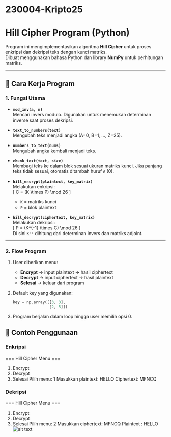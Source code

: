 # 230004-Kripto25
# Hill Cipher Program (Python)

Program ini mengimplementasikan algoritma **Hill Cipher** untuk proses enkripsi dan dekripsi teks dengan kunci matriks.  
Dibuat menggunakan bahasa Python dan library **NumPy** untuk perhitungan matriks.

---

## 📌 Cara Kerja Program

### 1. Fungsi Utama
- **`mod_inv(a, m)`**  
  Mencari invers modulo. Digunakan untuk menemukan determinan inverse saat proses dekripsi.
  
- **`text_to_numbers(text)`**  
  Mengubah teks menjadi angka (A=0, B=1, …, Z=25).

- **`numbers_to_text(nums)`**  
  Mengubah angka kembali menjadi teks.

- **`chunk_text(text, size)`**  
  Membagi teks ke dalam blok sesuai ukuran matriks kunci. Jika panjang teks tidak sesuai, otomatis ditambah huruf `A` (0).

- **`hill_encrypt(plaintext, key_matrix)`**  
  Melakukan enkripsi:  
  \[
  C = (K \times P) \mod 26
  \]  
  - `K` = matriks kunci  
  - `P` = blok plaintext

- **`hill_decrypt(ciphertext, key_matrix)`**  
  Melakukan dekripsi:  
  \[
  P = (K^{-1} \times C) \mod 26
  \]  
  Di sini `K⁻¹` dihitung dari determinan invers dan matriks adjoint.

---

### 2. Flow Program
1. User diberikan menu:
   - **Encrypt** → input plaintext → hasil ciphertext  
   - **Decrypt** → input ciphertext → hasil plaintext  
   - **Selesai** → keluar dari program  

2. Default key yang digunakan:
   ```python
   key = np.array([[3, 3],
                   [2, 5]])

3. Program berjalan dalam loop hingga user memilih opsi 0.
## 📌 Contoh Penggunaan
### Enkripsi
=== Hill Cipher Menu ===
1. Encrypt
2. Decrypt
0. Selesai
Pilih menu: 1
Masukkan plaintext: HELLO
Ciphertext: MFNCQ

### Dekripsi
=== Hill Cipher Menu ===
1. Encrypt
2. Decrypt
0. Selesai
Pilih menu: 2
Masukkan ciphertext: MFNCQ
Plaintext : HELLO
![alt text](image.png)